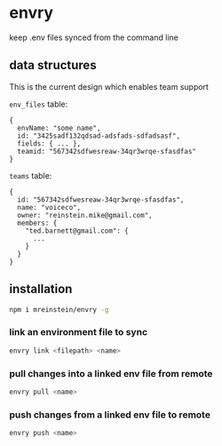 # envry

keep .env files synced from the command line


## data structures

This is the current design which enables team support

`env_files` table:

```
{
  envName: "some name",
  id: "3425sadf132qdsad-adsfads-sdfadsasf",
  fields: { ... },
  teamid: "567342sdfwesreaw-34qr3wrqe-sfasdfas"
}
```


`teams` table:

```
{
  id: "567342sdfwesreaw-34qr3wrqe-sfasdfas",
  name: "voiceco",
  owner: "reinstein.mike@gmail.com",
  members: {
    "ted.barnett@gmail.com": {
      ...
    }
  }
}
```


## installation

```bash
npm i mreinstein/envry -g
```


### link an environment file to sync

```bash
envry link <filepath> <name>
```


### pull changes into a linked env file from remote

```bash
envry pull <name>
```


### push changes from a linked env file to remote

```bash
envry push <name>
```
